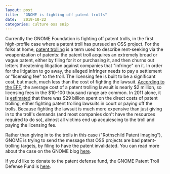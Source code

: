 ```yaml
---
layout: post
title:  "GNOME is fighting off patent trolls"
date:   2019-10-22
categories: culture oss snip
---
```


Currently the GNOME Foundation is fighting off patent trolls, in the first high-profile case where a patent troll has pursued an OSS project.
For the folks at home, [patent trolling](https://en.wikipedia.org/wiki/Patent_troll) is a term used to describe rent-seeking via the weaponization of patents: the patent troll acquires an extremely broad or vague patent, either by filing for it or purchasing it, and then churns out letters threatening litigation against companies that "infringe" on it.
In order for the litigation to go away, the alleged infringer needs to pay a settlement or "licensing fee" to the troll. The licensing fee is built to be a significant cost, but much, much less than the cost of fighting the lawsuit.
[According to the EFF](https://trollingeffects.org/index9203.html?q=faq#t58n264), the average cost of a patent trolling lawsuit is nearly $2 million, so licensing fees in the $10-100 thousand range are common.
In 2011 alone, it is [estimated](https://papers.ssrn.com/sol3/papers.cfm?abstract_id=2091210#) that there was $29 billion spent on the direct costs of patent trolling, either fighting patent trolling lawsuits in court or paying off the trolls.
Because fighting the lawsuit is much more expensive than just giving in to the troll's demands (and most companies don't have the resources required to do so), almost all victims end up acquiescing to the troll and paying the licensing fee.

Rather than giving in to the trolls in this case ("Rothschild Patent Imaging"), GNOME is trying to send the message that OSS projects are bad patent-trolling targets, by filing to have the patent invalidated.
You can read more about the case on the GNOME blog [here](https://www.gnome.org/news/2019/10/gnome-files-defense-against-patent-troll/).

If you'd like to donate to the patent defense fund, the GNOME Patent Troll Defense Fund is [here](https://secure.givelively.org/donate/gnome-foundation-inc/gnome-patent-troll-defense-fund).
